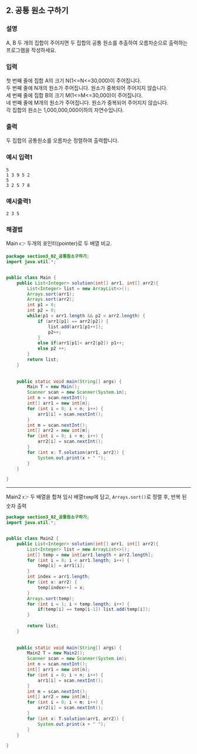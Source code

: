 ## 2. 공통 원소 구하기  
  
### 설명  
A, B 두 개의 집합이 주어지면 두 집합의 공통 원소를 추출하여 오름차순으로 출력하는 프로그램을 작성하세요.            
    
### 입력    
첫 번째 줄에 집합 A의 크기 N(1<=N<=30,000)이 주어집니다.  
두 번째 줄에 N개의 원소가 주어집니다. 원소가 중복되어 주어지지 않습니다.  
세 번째 줄에 집합 B의 크기 M(1<=M<=30,000)이 주어집니다.  
네 번째 줄에 M개의 원소가 주어집니다. 원소가 중복되어 주어지지 않습니다.  
각 집합의 원소는 1,000,000,000이하의 자연수입니다.  
  
### 출력  
두 집합의 공통원소를 오름차순 정렬하여 출력합니다.  
  
### 예시 입력1  
```
5
1 3 9 5 2
5
3 2 5 7 8
```  
    
### 예시출력1  

```
2 3 5
```  
  
### 해결법  
Main 👉 두개의 포인터(pointer)로 두 배열 비교.  
  
```java
package section3_02_공통원소구하기;
import java.util.*;


public class Main {
	public List<Integer> solution(int[] arr1, int[] arr2){
		List<Integer> list = new ArrayList<>();
		Arrays.sort(arr1);
		Arrays.sort(arr2);
		int p1 = 0;
		int p2 = 0;
		while(p1 < arr1.length && p2 < arr2.length) {
			if (arr1[p1] == arr2[p2]) {
				list.add(arr1[p1++]);
				p2++;
			}
			else if(arr1[p1]< arr2[p2]) p1++;
			else p2 ++;
		}
		return list;
	}
	
	
	public static void main(String[] args) {
		Main T = new Main();
		Scanner scan = new Scanner(System.in);
		int n = scan.nextInt();
		int[] arr1 = new int[n];
		for (int i = 0; i < n; i++) {
			arr1[i] = scan.nextInt();
		}
		int m = scan.nextInt();
		int[] arr2 = new int[m];
		for (int i = 0; i < m; i++) {
			arr2[i] = scan.nextInt();
		}
		for (int x: T.solution(arr1, arr2)) {
			System.out.print(x + " ");
		}
	}

}

```  
  
---  
Main2 👉 두 배열을 합쳐 임시 배열`temp`에 담고, `Arrays.sort()`로 정렬 후, 반복 된 숫자 출력  
  
```java
package section3_02_공통원소구하기;
import java.util.*;


public class Main2 {
	public List<Integer> solution(int[] arr1, int[] arr2){
		List<Integer> list = new ArrayList<>();
		int[] temp = new int[arr1.length + arr2.length];
		for (int i = 0; i < arr1.length; i++) {
			temp[i] = arr1[i];
		}
		int index = arr1.length;
		for (int x: arr2) {
			temp[index++] = x;
		}
		Arrays.sort(temp);
		for (int i = 1; i < temp.length; i++) {
			if(temp[i] == temp[i-1]) list.add(temp[i]);
		}
		
		return list;
	}
	
	
	public static void main(String[] args) {
		Main2 T = new Main2();
		Scanner scan = new Scanner(System.in);
		int n = scan.nextInt();
		int[] arr1 = new int[n];
		for (int i = 0; i < n; i++) {
			arr1[i] = scan.nextInt();
		}
		int m = scan.nextInt();
		int[] arr2 = new int[m];
		for (int i = 0; i < m; i++) {
			arr2[i] = scan.nextInt();
		}
		for (int x: T.solution(arr1, arr2)) {
			System.out.print(x + " ");
		}
	}

}

```